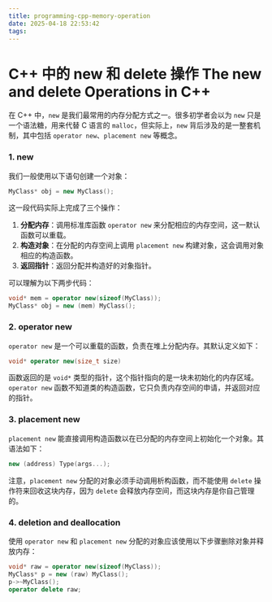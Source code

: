 ```yaml
---
title: programming-cpp-memory-operation
date: 2025-04-18 22:53:42
tags:
---
```


# C++ 中的 new 和 delete 操作 The new and delete Operations in C++

在 C++ 中，`new` 是我们最常用的内存分配方式之一。很多初学者会以为 `new` 只是一个语法糖，用来代替 C 语言的 `malloc`，但实际上，`new` 背后涉及的是一整套机制，其中包括 `operator new`、`placement new` 等概念。



### 1. new

我们一般使用以下语句创建一个对象：

```c++
MyClass* obj = new MyClass();
```

这一段代码实际上完成了三个操作：

1. **分配内存**：调用标准库函数 `operator new` 来分配相应的内存空间，这一默认函数可以重载。
2. **构造对象**：在分配的内存空间上调用 `placement new` 构建对象，这会调用对象相应的构造函数。
3. **返回指针**：返回分配并构造好的对象指针。

可以理解为以下两步代码：

```c++
void* mem = operator new(sizeof(MyClass));
MyClass* obj = new (mem) MyClass();
```



### 2. operator new

`operator new` 是一个可以重载的函数，负责在堆上分配内存。其默认定义如下：

```c++
void* operator new(size_t size)
```

函数返回的是 `void*` 类型的指针，这个指针指向的是一块未初始化的内存区域。`operator new` 函数不知道类的构造函数，它只负责内存空间的申请，并返回对应的指针。




### 3. placement new

`placement new` 能直接调用构造函数以在已分配的内存空间上初始化一个对象。其语法如下：

```c++
new (address) Type(args...);
```

注意，`placement new` 分配的对象必须手动调用析构函数，而不能使用 `delete` 操作符来回收这块内存，因为 `delete` 会释放内存空间，而这块内存是你自己管理的。



### 4. deletion and deallocation

使用 `operator new` 和 `placement new` 分配的对象应该使用以下步骤删除对象并释放内存：

```c++
void* raw = operator new(sizeof(MyClass));
MyClass* p = new (raw) MyClass();
p->~MyClass();
operator delete raw;
```

